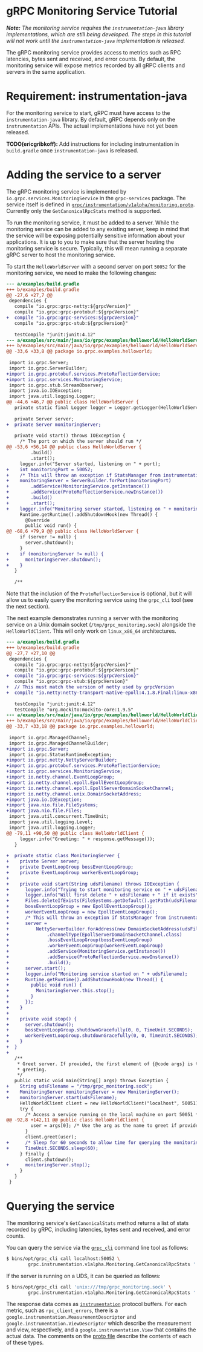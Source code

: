 # gRPC Monitoring Service Tutorial

***Note:*** *The monitoring service requires the `instrumentation-java` library
implementations, which are still being developed. The steps in this tutorial
will not work until the `instrumentation-java` implementation is released.*

The gRPC monitoring service provides access to metrics such as RPC latencies,
bytes sent and received, and error counts. By default, the monitoring service
will expose metrics recorded by all gRPC clients and servers in the same
application.

# Requirement: instrumentation-java

For the monitoring service to start, gRPC must have access to the
`instrumentation-java` library. By default, gRPC depends only on the
`instrumentation` APIs. The actual implementations have not yet been released.

**TODO(ericgribkoff):** Add instructions for including instrumentation in
`build.gradle` once `instrumentation-java` is released.

# Adding the service to a server

The gRPC monitoring service is implemented by
`io.grpc.services.MonitoringService` in the `grpc-services` package. The service
itself is defined in
[`grpc/instrumentation/v1alpha/monitoring.proto`](https://github.com/grpc/grpc-proto/blob/master/grpc/instrumentation/v1alpha/monitoring.proto).
Currently only the `GetCanonicalRpcStats` method is supported.

To run the monitoring service, it must be added to a server. While the
monitoring service can be added to any existing server, keep in mind that the
service will be exposing potentially sensitive information about your
applications. It is up to you to make sure that the server hosting the
monitoring service is secure. Typically, this will mean running a separate gRPC
server to host the monitoring service.

To start the `HelloWorldServer` with a second server on port `50052` for the
monitoring service, we need to make the following changes:

```diff
--- a/examples/build.gradle
+++ b/examples/build.gradle
@@ -27,6 +27,7 @@
 dependencies {
   compile "io.grpc:grpc-netty:${grpcVersion}"
   compile "io.grpc:grpc-protobuf:${grpcVersion}"
+  compile "io.grpc:grpc-services:${grpcVersion}"
   compile "io.grpc:grpc-stub:${grpcVersion}"
 
   testCompile "junit:junit:4.12"
--- a/examples/src/main/java/io/grpc/examples/helloworld/HelloWorldServer.java
+++ b/examples/src/main/java/io/grpc/examples/helloworld/HelloWorldServer.java
@@ -33,6 +33,8 @@ package io.grpc.examples.helloworld;
 
 import io.grpc.Server;
 import io.grpc.ServerBuilder;
+import io.grpc.protobuf.services.ProtoReflectionService;
+import io.grpc.services.MonitoringService;
 import io.grpc.stub.StreamObserver;
 import java.io.IOException;
 import java.util.logging.Logger;
@@ -44,6 +46,7 @@ public class HelloWorldServer {
   private static final Logger logger = Logger.getLogger(HelloWorldServer.class.getName());
 
   private Server server;
+  private Server monitoringServer;
 
   private void start() throws IOException {
     /* The port on which the server should run */
@@ -53,6 +56,14 @@ public class HelloWorldServer {
         .build()
         .start();
     logger.info("Server started, listening on " + port);
+    int monitoringPort = 50052;
+    /* This will throw an exception if StatsManager from instrumentation-java is unavailable */
+    monitoringServer = ServerBuilder.forPort(monitoringPort)
+        .addService(MonitoringService.getInstance())
+        .addService(ProtoReflectionService.newInstance())
+        .build()
+        .start();
+    logger.info("Monitoring server started, listening on " + monitoringPort);
     Runtime.getRuntime().addShutdownHook(new Thread() {
       @Override
       public void run() {
@@ -68,6 +79,9 @@ public class HelloWorldServer {
     if (server != null) {
       server.shutdown();
     }
+    if (monitoringServer != null) {
+      monitoringServer.shutdown();
+    }
   }
 
   /**
```

Note that the inclusion of the `ProtoReflectionService` is optional, but it will
allow us to easily query the monitoring service using the `grpc_cli` tool (see
the next section).

The next example demonstrates running a server with the monitoring service on a
Unix domain socket (`/tmp/grpc_monitoring.sock`) alongside the
`HelloWorldClient`. This will only work on `linux_x86_64` architectures.

```diff
--- a/examples/build.gradle
+++ b/examples/build.gradle
@@ -27,7 +27,10 @@
 dependencies {
   compile "io.grpc:grpc-netty:${grpcVersion}"
   compile "io.grpc:grpc-protobuf:${grpcVersion}"
+  compile "io.grpc:grpc-services:${grpcVersion}"
   compile "io.grpc:grpc-stub:${grpcVersion}"
+  // This must match the version of netty used by grpcVersion
+  compile "io.netty:netty-transport-native-epoll:4.1.8.Final:linux-x86_64"
 
   testCompile "junit:junit:4.12"
   testCompile "org.mockito:mockito-core:1.9.5"
--- a/examples/src/main/java/io/grpc/examples/helloworld/HelloWorldClient.java
+++ b/examples/src/main/java/io/grpc/examples/helloworld/HelloWorldClient.java
@@ -33,7 +33,18 @@ package io.grpc.examples.helloworld;
 
 import io.grpc.ManagedChannel;
 import io.grpc.ManagedChannelBuilder;
+import io.grpc.Server;
 import io.grpc.StatusRuntimeException;
+import io.grpc.netty.NettyServerBuilder;
+import io.grpc.protobuf.services.ProtoReflectionService;
+import io.grpc.services.MonitoringService;
+import io.netty.channel.EventLoopGroup;
+import io.netty.channel.epoll.EpollEventLoopGroup;
+import io.netty.channel.epoll.EpollServerDomainSocketChannel;
+import io.netty.channel.unix.DomainSocketAddress;
+import java.io.IOException;
+import java.nio.file.FileSystems;
+import java.nio.file.Files;
 import java.util.concurrent.TimeUnit;
 import java.util.logging.Level;
 import java.util.logging.Logger;
@@ -79,11 +90,50 @@ public class HelloWorldClient {
     logger.info("Greeting: " + response.getMessage());
   }
 
+  private static class MonitoringServer {
+    private Server server;
+    private EventLoopGroup bossEventLoopGroup;
+    private EventLoopGroup workerEventLoopGroup;
+
+    private void start(String udsFilename) throws IOException {
+      logger.info("Trying to start monitoring service on " + udsFilename);
+      logger.info("Will first delete " + udsFilename + " if it exists");
+      Files.deleteIfExists(FileSystems.getDefault().getPath(udsFilename));
+      bossEventLoopGroup = new EpollEventLoopGroup();
+      workerEventLoopGroup = new EpollEventLoopGroup();
+      /* This will throw an exception if StatsManager from instrumentation-java is unavailable */
+      server =
+          NettyServerBuilder.forAddress(new DomainSocketAddress(udsFilename))
+              .channelType(EpollServerDomainSocketChannel.class)
+              .bossEventLoopGroup(bossEventLoopGroup)
+              .workerEventLoopGroup(workerEventLoopGroup)
+              .addService(MonitoringService.getInstance())
+              .addService(ProtoReflectionService.newInstance())
+              .build();
+      server.start();
+      logger.info("Monitoring service started on " + udsFilename);
+      Runtime.getRuntime().addShutdownHook(new Thread() {
+        public void run() {
+          MonitoringServer.this.stop();
+        }
+      });
+    }
+
+    private void stop() {
+      server.shutdown();
+      bossEventLoopGroup.shutdownGracefully(0, 0, TimeUnit.SECONDS);
+      workerEventLoopGroup.shutdownGracefully(0, 0, TimeUnit.SECONDS);
+    }
+  }
+
   /**
    * Greet server. If provided, the first element of {@code args} is the name to use in the
    * greeting.
    */
   public static void main(String[] args) throws Exception {
+    String udsFilename = "/tmp/grpc_monitoring.sock";
+    MonitoringServer monitoringServer = new MonitoringServer();
+    monitoringServer.start(udsFilename);
     HelloWorldClient client = new HelloWorldClient("localhost", 50051);
     try {
       /* Access a service running on the local machine on port 50051 */
@@ -92,8 +142,11 @@ public class HelloWorldClient {
         user = args[0]; /* Use the arg as the name to greet if provided */
       }
       client.greet(user);
+      /* Sleep for 60 seconds to allow time for querying the monitoring server */
+      TimeUnit.SECONDS.sleep(60);
     } finally {
       client.shutdown();
+      monitoringServer.stop();
     }
   }
 }
```

# Querying the service

The monitoring service's `GetCanonicalStats` method returns a list of stats
recorded by gRPC, including latencies, bytes sent and received, and error
counts.

You can query the service via the
[`grpc_cli`](https://github.com/grpc/grpc/blob/master/doc/command_line_tool.md)
command line tool as follows:

```sh
$ bins/opt/grpc_cli call localhost:50052 \
        grpc.instrumentation.v1alpha.Monitoring.GetCanonicalRpcStats ''
```

If the server is running on a UDS, it can be queried as follows:

```sh
$ bins/opt/grpc_cli call 'unix:///tmp/grpc_monitoring.sock' \
        grpc.instrumentation.v1alpha.Monitoring.GetCanonicalRpcStats ''
```

The response data comes as
[`instrumentation`](https://github.com/google/instrumentation-proto/blob/master/stats/census.proto)
protocol buffers. For each metric, such as `rpc_client_errors`, there is a
`google.instrumentation.MeasurementDescriptor` and
`google.instrumentation.ViewDescriptor` which describe the measurement and view,
respectively, and a `google.instrumentation.View` that contains the actual data.
The comments on the [proto
file](https://github.com/google/instrumentation-proto/blob/master/stats/census.proto)
describe the contents of each of these types.

